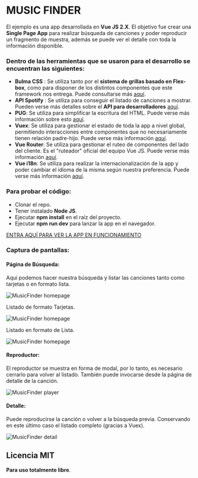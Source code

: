 # MUSIC FINDER

El ejemplo es una app desarrollada en **Vue JS 2.X**. El objetivo fue crear una **Single Page App** para realizar búsqueda de canciones y poder reproducir un fragmento de muestra, además se puede ver el detalle con toda la información disponible.

### Dentro de las herramientas que se usaron para el desarrollo se encuentran las siguientes:

* **Bulma CSS** : Se utiliza tanto por el **sistema de grillas basado en Flex-box**, como para disponer de los distintos componentes que este framework nos entrega. Puede consultarse más [aquí](https://bulma.io).
* **API Spotify** : Se utiliza para conseguir el listado de canciones a mostrar. Pueden verse más detalles sobre el **API para desarrolladores** [aquí](https://developer.spotify.com/).
* **PUG**: Se utiliza para simplificar la escritura del HTML. Puede verse más información sobre esto [aquí](https://pugjs.org/api/getting-started.html).
* **Vuex**: Se utiliza para gestionar el estado de toda la app a nivel global, permitiendo interacciones entre componentes que no necesariamente tienen relación padre-hijo. Puede verse más información [aquí](https://vuex.vuejs.org).
* **Vue Router**: Se utiliza para gestionar el ruteo de componentes del lado del cliente. Es el "ruteador" oficial del equipo Vue JS. Puede verse más información [aquí](https://router.vuejs.org).
* **Vue i18n**: Se utiliza para realizar la internacionalización de la app y poder cambiar el idioma de la misma según nuestra preferencia. Puede verse más información [aquí](https://www.npmjs.com/package/vue-i18n).


### Para probar el código:

* Clonar el repo.
* Tener instalado **Node JS**.
* Ejecutar **npm install** en el raíz del proyecto.
* Ejecutar **npm run dev** para lanzar la app en el navegador.

[ENTRA AQUÍ PARA VER LA APP EN FUNCIONAMIENTO](https://alanlapierre.github.io/music-finder/)

### Captura de pantallas:

#### Página de Búsqueda:

Aqui podemos hacer nuestra búsqueda y listar las canciones tanto como tarjetas o en formato lista. 

![MusicFinder homepage](https://github.com/alanlapierre/music-finder/tree/master/src/assets/readme/readme1.png)


Listado de formato Tarjetas.

![MusicFinder homepage](https://github.com/alanlapierre/music-finder/tree/master/src/assets/readme/readme2.png)

Listado en formato de Lista.

![MusicFinder homepage](https://github.com/alanlapierre/music-finder/tree/master/src/assets/readme/readme2.1.png)


#### Reproductor:

El reproductor se muestra en forma de modal, por lo tanto, es necesario cerrarlo para volver al listado. También puede invocarse desde la página de detalle de la canción.  

![MusicFinder player](https://github.com/alanlapierre/music-finder/tree/master/src/assets/readme/readme3.png)


#### Detalle:

Puede reproducirse la canción o volver a la búsqueda previa. Conservando en este último caso el listado completo (gracias a Vuex).

![MusicFinder detail](https://github.com/alanlapierre/music-finder/tree/master/src/assets/readme/readme4.png)


Licencia MIT
----
**Para uso totalmente libre**.


